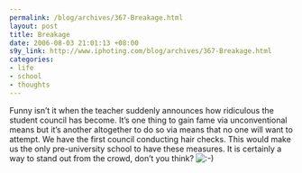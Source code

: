 ```yaml
--- 
permalink: /blog/archives/367-Breakage.html
layout: post
title: Breakage
date: 2006-08-03 21:01:13 +08:00
s9y_link: http://www.iphoting.com/blog/archives/367-Breakage.html
categories: 
- life
- school
- thoughts
---
```

<p class="break"><p>Funny isn&#8217;t it when the teacher suddenly announces how ridiculous the student council has become. It&#8217;s one thing to gain fame via unconventional means but it&#8217;s another altogether to do so via means that no one will want to attempt. We have the first council conducting hair checks. This would make us the only pre-university school to have these measures. It is certainly a way to stand out from the crowd, don&#8217;t you think? <img src="http://static-s3.iphoting.com/blog/templates/default/img/emoticons/smile.png" alt=":-)" style="display: inline; vertical-align: bottom;" class="emoticon" /></p></p>

